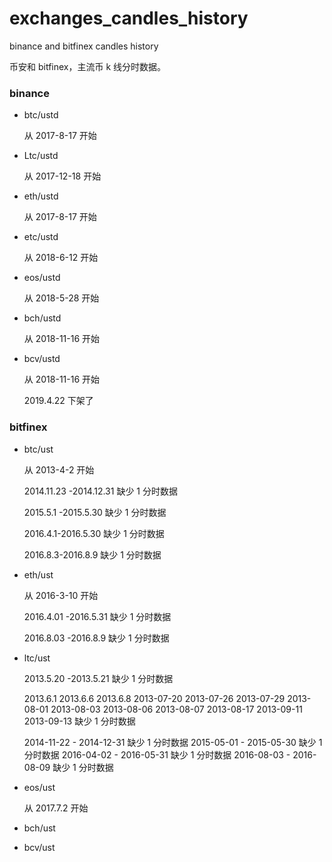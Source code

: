 # exchanges_candles_history

binance and bitfinex candles history

币安和 bitfinex，主流币 k 线分时数据。

### binance

- btc/ustd

  从 2017-8-17 开始

- Ltc/ustd

  从 2017-12-18 开始

- eth/ustd

  从 2017-8-17 开始

- etc/ustd

  从 2018-6-12 开始

- eos/ustd

  从 2018-5-28 开始

- bch/ustd

  从 2018-11-16 开始

- bcv/ustd

  从 2018-11-16 开始

  2019.4.22 下架了

### bitfinex

- btc/ust

  从 2013-4-2 开始

  2014.11.23 -2014.12.31 缺少 1 分时数据

  2015.5.1 -2015.5.30 缺少 1 分时数据

  2016.4.1-2016.5.30 缺少 1 分时数据

  2016.8.3-2016.8.9 缺少 1 分时数据

- eth/ust

  从 2016-3-10 开始

  2016.4.01 -2016.5.31 缺少 1 分时数据

  2016.8.03 -2016.8.9 缺少 1 分时数据

- ltc/ust

  2013.5.20 -2013.5.21 缺少 1 分时数据

  2013.6.1
  2013.6.6
  2013.6.8
  2013-07-20
  2013-07-26
  2013-07-29
  2013-08-01
  2013-08-03
  2013-08-06
  2013-08-07
  2013-08-17
  2013-09-11
  2013-09-13 缺少 1 分时数据

  2014-11-22 - 2014-12-31 缺少 1 分时数据
  2015-05-01 - 2015-05-30 缺少 1 分时数据
  2016-04-02 - 2016-05-31 缺少 1 分时数据
  2016-08-03 - 2016-08-09 缺少 1 分时数据

- eos/ust

  从 2017.7.2 开始

- bch/ust

- bcv/ust
